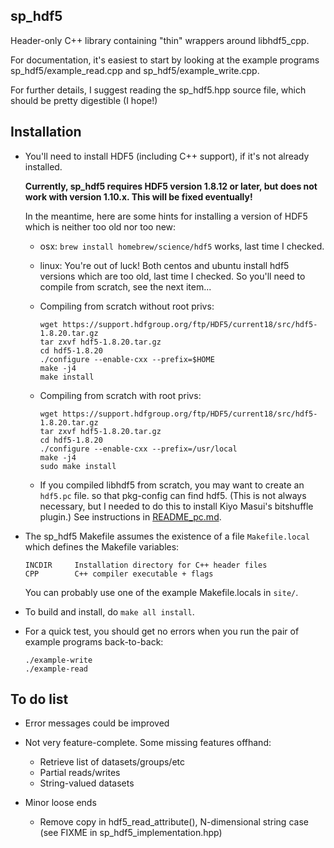 ## sp_hdf5

Header-only C++ library containing "thin" wrappers around libhdf5_cpp.

For documentation, it's easiest to start by looking at the example programs sp_hdf5/example_read.cpp
and sp_hdf5/example_write.cpp.  

For further details, I suggest reading the sp_hdf5.hpp source file, which should be pretty
digestible (I hope!)

## Installation

- You'll need to install HDF5 (including C++ support), if it's not already installed.

  **Currently, sp_hdf5 requires HDF5 version 1.8.12 or later,
  but does not work with version 1.10.x.  This will be fixed eventually!**

  In the meantime, here are some hints for installing a version of HDF5
  which is neither too old nor too new:

   - osx: `brew install homebrew/science/hdf5` works, last time I checked.
   
   - linux: You're out of luck!  Both centos and ubuntu install hdf5 versions
     which are too old, last time I checked.  So you'll need to compile from
     scratch, see the next item...

   - Compiling from scratch without root privs:
     ```
     wget https://support.hdfgroup.org/ftp/HDF5/current18/src/hdf5-1.8.20.tar.gz
     tar zxvf hdf5-1.8.20.tar.gz
     cd hdf5-1.8.20
     ./configure --enable-cxx --prefix=$HOME
     make -j4
     make install
     ```

   - Compiling from scratch with root privs:
     ```
     wget https://support.hdfgroup.org/ftp/HDF5/current18/src/hdf5-1.8.20.tar.gz
     tar zxvf hdf5-1.8.20.tar.gz
     cd hdf5-1.8.20
     ./configure --enable-cxx --prefix=/usr/local
     make -j4
     sudo make install
     ```

   - If you compiled libhdf5 from scratch, you may want to create an `hdf5.pc` file.
     so that pkg-config can find hdf5.  (This is not always necessary, but I
     needed to do this to install Kiyo Masui's bitshuffle plugin.)  See
     instructions in [README_pc.md](./README_pc.md).

- The sp_hdf5 Makefile assumes the existence of a file `Makefile.local` which defines
  the Makefile variables:
    ```
    INCDIR     Installation directory for C++ header files
    CPP        C++ compiler executable + flags
    ```
  You can probably use one of the example Makefile.locals in `site/`.

- To build and install, do `make all install`.

- For a quick test, you should get no errors when you run the pair
  of example programs back-to-back:
  ```
  ./example-write
  ./example-read
  ```

## To do list

   - Error messages could be improved
   - Not very feature-complete.  Some missing features offhand:
       - Retrieve list of datasets/groups/etc
       - Partial reads/writes
       - String-valued datasets

   - Minor loose ends
       - Remove copy in hdf5_read_attribute(), N-dimensional string case (see FIXME in sp_hdf5_implementation.hpp)
